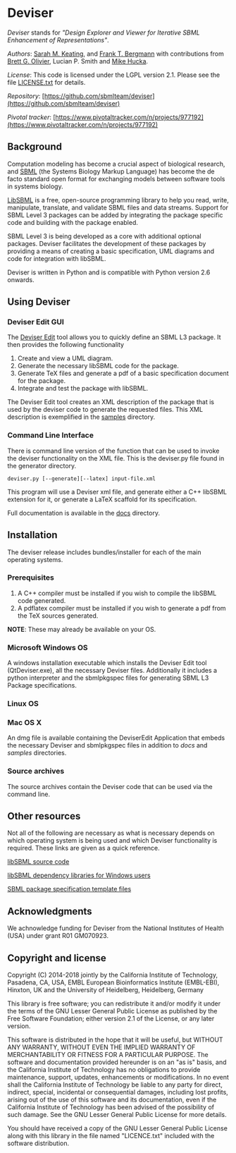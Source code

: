 # Deviser



*Deviser* stands for *"Design Explorer and
Viewer for Iterative SBML Enhancement of Representations"*. 


*Authors*:      [Sarah M. Keating](http://www.ebi.ac.uk/about/people/sarah-keating), and [Frank T. Bergmann](http://www.cos.uni-heidelberg.de/index.php/f.bergmann?l=_e)
with contributions from [Brett G. Olivier](http://teusinkbruggemanlab.nl/brett-olivier/), 
Lucian P. Smith and [Mike Hucka](http://www.cds.caltech.edu/~mhucka).

*License*:      This code is licensed under the LGPL version 2.1.  Please see the file [LICENSE.txt](https://raw.githubusercontent.com/sbmlteam/deviser/master/LICENSE.txt) for details.

*Repository*:   [https://github.com/sbmlteam/deviser](https://github.com/sbmlteam/deviser)


*Pivotal tracker*: [https://www.pivotaltracker.com/n/projects/977192](https://www.pivotaltracker.com/n/projects/977192)





## Background ##


Computation modeling has become a crucial aspect of biological research, and [SBML](http://sbml.org) (the Systems Biology Markup Language) has become the de facto standard open format for exchanging models between software tools in systems biology.

[LibSBML](http://sbml.org/Software/libSBML) is a free, open-source programming library to help you read, write, manipulate, translate, and validate SBML files and data streams. Support for SBML Level 3 packages can be added by integrating 
the package specific code and building with the package enabled.

 SBML Level 3 is being developed as a core with additional optional packages. Deviser facilitates the development of these packages by providing a means of creating a basic specification, UML diagrams and code for integration with libSBML.


Deviser is written in Python and is compatible with Python version 2.6 onwards.



## Using Deviser ##

### Deviser Edit GUI ###

The [Deviser Edit](https://github.com/sbmlteam/QtDeviser)  tool allows you to quickly define an SBML L3 package. It then provides the  following functionality

1.	Create and view a UML diagram.
2.	Generate the necessary libSBML code for the package.
3.	Generate TeX files and generate a pdf of a basic specification document for the package.
4.	Integrate and test the package with libSBML.

The Deviser Edit tool creates an XML description of the package that is used by the deviser code to generate the requested files. This XML description is exemplified in the [samples](deviser/samples) directory.

### Command Line Interface ###

There is command line version of the function that can be used to invoke the deviser functionality on the XML file. This is the deviser.py file found in the generator directory.

    deviser.py [--generate][--latex] input-file.xml    

This program will use a Deviser xml file, and generate either a C++ 
libSBML extension for it, or generate a LaTeX scaffold for its 
specification. 

Full documentation is available in the [docs](deviser\docs) directory.


## Installation ##

The deviser release includes bundles/installer for each of the main operating systems.  

### Prerequisites

1. A C++ compiler must be installed if you wish to compile the libSBML code generated.
2. A pdflatex compiler must be installed if you wish to generate a pdf from the TeX sources generated.

**NOTE**: These may already be available on your OS.

### Microsoft Windows OS

A windows installation executable which installs the Deviser Edit tool (QtDeviser.exe), all the necessary Deviser files. Additionally it includes a python interpreter and the sbmlpkgspec files for generating SBML L3 Package specifications.


### Linux OS




### Mac OS X

An dmg file is available containing the DeviserEdit Application that embeds the necessary Deviser and sbmlpkgspec files in addition to *docs* and *samples* directories. 

### Source archives

The source archives contain the Deviser code that can be used via the command line.


## Other resources ##

Not all of the following are necessary as what is necessary depends on which operating system is being used and which Deviser functionality is required. These links are given as a quick reference.

[libSBML source code](https://sourceforge.net/projects/sbml/files/libsbml/5.16.0/stable/libSBML-5.16.0-core-src.tar.gz/download) 

[libSBML dependency libraries for Windows users](https://github.com/sbmlteam/libSBML-dependencies)

[SBML package specification template files](https://sourceforge.net/projects/sbml/files/specifications/tex/sbmlpkgspec-1.6.0.tar.gz/download)





## Acknowledgments ##

We achnowledge funding for Deviser from the National Institutes of Health (USA) under
grant R01 GM070923.


## Copyright and license ##


Copyright (C) 2014-2018 jointly by the California Institute of Technology, Pasadena, CA, USA, EMBL European Bioinformatics Institute (EMBL-EBI), Hinxton, UK and the University of Heidelberg, Heidelberg, Germany

This library is free software; you can redistribute it and/or modify it under the terms of the GNU Lesser General Public License as published by the Free Software Foundation; either version 2.1 of the License, or any later version.

This software is distributed in the hope that it will be useful, but WITHOUT ANY WARRANTY, WITHOUT EVEN THE IMPLIED WARRANTY OF MERCHANTABILITY OR FITNESS FOR A PARTICULAR PURPOSE.  The software and documentation provided hereunder is on an "as is" basis, and the California Institute of Technology has no obligations to provide maintenance, support, updates, enhancements or modifications.  In no event shall the California Institute of Technology be liable to any party for direct, indirect, special, incidental or consequential damages, including lost profits, arising out of the use of this software and its documentation, even if the California Institute of Technology has been advised of the possibility of such damage.  See the GNU Lesser General Public License for more details.

You should have received a copy of the GNU Lesser General Public License along with this library in the file named "LICENCE.txt" included with the software distribution.
